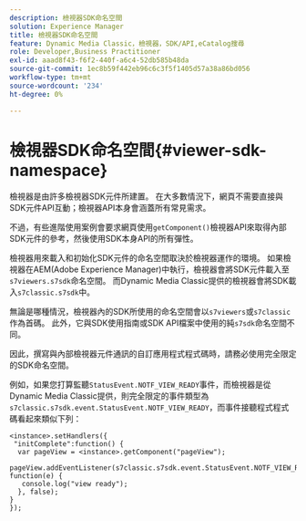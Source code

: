 ```yaml
---
description: 檢視器SDK命名空間
solution: Experience Manager
title: 檢視器SDK命名空間
feature: Dynamic Media Classic，檢視器，SDK/API,eCatalog搜尋
role: Developer,Business Practitioner
exl-id: aaad8f43-f6f2-440f-a6c4-52db585b48da
source-git-commit: 1ec8b59f442eb96c6c3f5f1405d57a38a86bd056
workflow-type: tm+mt
source-wordcount: '234'
ht-degree: 0%

---
```


# 檢視器SDK命名空間{#viewer-sdk-namespace}

檢視器是由許多檢視器SDK元件所建置。 在大多數情況下，網頁不需要直接與SDK元件API互動；檢視器API本身會涵蓋所有常見需求。

不過，有些進階使用案例會要求網頁使用`getComponent()`檢視器API來取得內部SDK元件的參考，然後使用SDK本身API的所有彈性。

檢視器用來載入和初始化SDK元件的命名空間取決於檢視器運作的環境。 如果檢視器在AEM(Adobe Experience Manager)中執行，檢視器會將SDK元件載入至`s7viewers.s7sdk`命名空間。 而Dynamic Media Classic提供的檢視器會將SDK載入`s7classic.s7sdk`中。

無論是哪種情況，檢視器內的SDK所使用的命名空間會以`s7viewers`或`s7classic`作為首碼。 此外，它與SDK使用指南或SDK API檔案中使用的純`s7sdk`命名空間不同。

因此，撰寫與內部檢視器元件通訊的自訂應用程式程式碼時，請務必使用完全限定的SDK命名空間。

例如，如果您打算監聽`StatusEvent.NOTF_VIEW_READY`事件，而檢視器是從Dynamic Media Classic提供，則完全限定的事件類型為`s7classic.s7sdk.event.StatusEvent.NOTF_VIEW_READY`，而事件接聽程式程式碼看起來類似下列：

```
<instance>.setHandlers({ 
 "initComplete":function() { 
  var pageView = <instance>.getComponent("pageView"); 
   pageView.addEventListener(s7classic.s7sdk.event.StatusEvent.NOTF_VIEW_READY, function(e) { 
   console.log("view ready"); 
  }, false); 
} 
});
```
